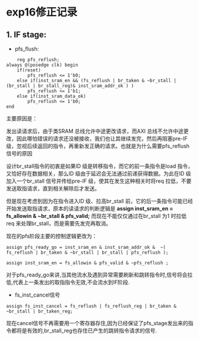 # exp16修正记录

## 1. IF stage:
- pfs_flush:
```
    reg pfs_reflush;
always @(posedge clk) begin
    if(reset)
        pfs_reflush <= 1'b0;
    else if(inst_sram_en && (fs_reflush | br_taken & ~br_stall | (br_stall | br_stall_reg)& inst_sram_addr_ok ) )
        pfs_reflush <= 1'b1;
    else if(inst_sram_data_ok)
        pfs_reflush <= 1'b0;
end
```

主要原因是：

发出读请求后，由于类SRAM 总线允许中途更改请求，而AXI 总线不允许中途更改，因此哪怕错误的请求还没被接收，我们也让其继续发完，然后再阻塞pre-IF 级，忽视后续返回的指令，再重新发正确的请求。也就是为什么需要pfs_reflush信号的原因

设计br_stall指令的初衷是如果ID 级是转移指令，而它的前一条指令是load 指令，又恰好存在数据相关，那么ID 级由于延迟会无法通过前递获得数据。为此在ID 级加入一个br_stall 信号并传给pre-IF 级，使其在发生这种相关时将req 拉低，不要发送取指请求，直到相关解除后才发送。

但是现在考虑到因为在指令进入ID 级、拉高br_stall 前，它的后一条指令可能已经开始发送取指请求，原本的读请求的判断逻辑是
**assign inst_sram_en       = fs_allowin & ~br_stall & pfs_valid;**
而现在不能仅仅通过在br_stall 为1 时拉低req 来处理br_stall，而是需要先发完再取消。

现在的pfs阶段主要的控制逻辑更改为：
```
assign pfs_ready_go = inst_sram_en & inst_sram_addr_ok &  ~( fs_reflush | br_taken & ~br_stall | br_stall | pfs_reflush );           

assign inst_sram_en = fs_allowin & pfs_valid & ~pfs_reflush ;
```
对于pfs_ready_go来讲,当其他流水及遇到异常需要刷新和跳转指令时,信号将会拉低,代表上一条发出的取指指令无效,不会流水到IF阶段.


- fs_inst_cancel信号
```
assign fs_inst_cancel = fs_reflush | fs_reflush_reg | br_taken & ~br_stall | br_taken_reg;
```
现在cancel信号不再需要用一个寄存器存住,因为已经保证了pfs_stage发出来的指令都将是有效的,br_stall_reg也存住已产生的跳转指令请求的信号.





